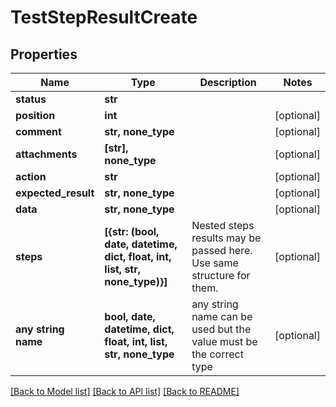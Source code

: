 # TestStepResultCreate


## Properties
Name | Type | Description | Notes
------------ | ------------- | ------------- | -------------
**status** | **str** |  | 
**position** | **int** |  | [optional] 
**comment** | **str, none_type** |  | [optional] 
**attachments** | **[str], none_type** |  | [optional] 
**action** | **str** |  | [optional] 
**expected_result** | **str, none_type** |  | [optional] 
**data** | **str, none_type** |  | [optional] 
**steps** | **[{str: (bool, date, datetime, dict, float, int, list, str, none_type)}]** | Nested steps results may be passed here. Use same structure for them. | [optional] 
**any string name** | **bool, date, datetime, dict, float, int, list, str, none_type** | any string name can be used but the value must be the correct type | [optional]

[[Back to Model list]](../README.md#documentation-for-models) [[Back to API list]](../README.md#documentation-for-api-endpoints) [[Back to README]](../README.md)


